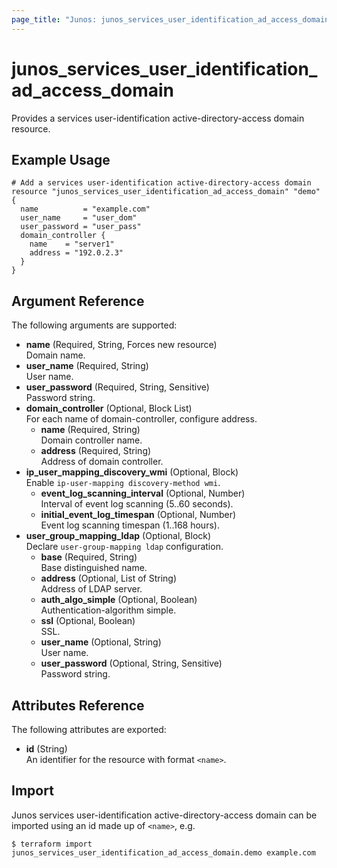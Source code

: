 ```yaml
---
page_title: "Junos: junos_services_user_identification_ad_access_domain"
---
```


# junos_services_user_identification_ad_access_domain

Provides a services user-identification active-directory-access domain resource.

## Example Usage

```hcl
# Add a services user-identification active-directory-access domain
resource "junos_services_user_identification_ad_access_domain" "demo" {
  name          = "example.com"
  user_name     = "user_dom"
  user_password = "user_pass"
  domain_controller {
    name    = "server1"
    address = "192.0.2.3"
  }
}
```

## Argument Reference

The following arguments are supported:

- **name** (Required, String, Forces new resource)  
  Domain name.
- **user_name** (Required, String)  
  User name.
- **user_password** (Required, String, Sensitive)  
  Password string.  
- **domain_controller** (Optional, Block List)  
  For each name of domain-controller, configure address.
  - **name** (Required, String)  
    Domain controller name.
  - **address** (Required, String)  
    Address of domain controller.
- **ip_user_mapping_discovery_wmi** (Optional, Block)  
  Enable `ip-user-mapping discovery-method wmi`.
  - **event_log_scanning_interval** (Optional, Number)  
    Interval of event log scanning (5..60 seconds).
  - **initial_event_log_timespan** (Optional, Number)  
    Event log scanning timespan (1..168 hours).
- **user_group_mapping_ldap** (Optional, Block)  
  Declare `user-group-mapping ldap` configuration.
  - **base** (Required, String)  
    Base distinguished name.
  - **address** (Optional, List of String)  
    Address of LDAP server.
  - **auth_algo_simple** (Optional, Boolean)  
    Authentication-algorithm simple.
  - **ssl** (Optional, Boolean)  
    SSL.
  - **user_name** (Optional, String)  
    User name.
  - **user_password** (Optional, String, Sensitive)  
    Password string.  

## Attributes Reference

The following attributes are exported:

- **id** (String)  
  An identifier for the resource with format `<name>`.

## Import

Junos services user-identification active-directory-access domain can be imported using an
id made up of `<name>`, e.g.

```shell
$ terraform import junos_services_user_identification_ad_access_domain.demo example.com
```
